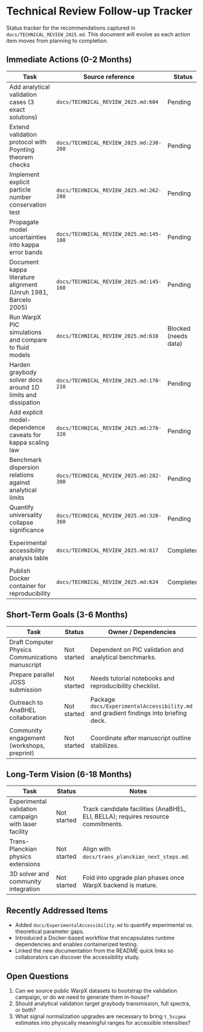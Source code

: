 # Technical Review Follow-up Tracker

Status tracker for the recommendations captured in `docs/TECHNICAL_REVIEW_2025.md`. This document will evolve as each action item moves from planning to completion.

## Immediate Actions (0-2 Months)

| Task | Source reference | Status | Notes / Next steps |
| --- | --- | --- | --- |
| Add analytical validation cases (3 exact solutions) | `docs/TECHNICAL_REVIEW_2025.md:604` | Pending | Existing horizon unit tests cover linear gradients; extend to graybody and full pipeline verifications with closed-form answers. |
| Extend validation protocol with Poynting theorem checks | `docs/TECHNICAL_REVIEW_2025.md:230-260` | Pending | Incorporate energy-flux diagnostics so conservation failures are quantified, not just detected. |
| Implement explicit particle number conservation test | `docs/TECHNICAL_REVIEW_2025.md:262-280` | Pending | Add diagnostics that track particle count in fluid/PIC adapters and fail runs when drift exceeds tolerance. |
| Propagate model uncertainties into kappa error bands | `docs/TECHNICAL_REVIEW_2025.md:145-180` | Pending | Move beyond numerical stencil variance by threading upstream profile uncertainty into `find_horizons_with_uncertainty` outputs. |
| Document kappa literature alignment (Unruh 1981, Barcelo 2005) | `docs/TECHNICAL_REVIEW_2025.md:145-160` | Pending | Add inline references/comments so readers understand which definitions match the literature. |
| Run WarpX PIC simulations and compare to fluid models | `docs/TECHNICAL_REVIEW_2025.md:610` | Blocked (needs data) | Requires access to real WarpX diagnostics; identify sharable datasets or generate with facility partners. |
| Harden graybody solver docs around 1D limits and dissipation | `docs/TECHNICAL_REVIEW_2025.md:170-210` | Pending | Clarify assumptions in `docs/Methods.md` and code docstrings; outline path to 2D/3D or dissipative extensions. |
| Add explicit model-dependence caveats for kappa scaling law | `docs/TECHNICAL_REVIEW_2025.md:270-320` | Pending | Update `docs/GradientCatastropheAnalysis.md` to emphasize that inverse scaling comes from the chosen profile family and needs PIC confirmation. |
| Benchmark dispersion relations against analytical limits | `docs/TECHNICAL_REVIEW_2025.md:282-300` | Pending | Compare numerical dispersion/wave speeds to known linear solutions to validate surrogate models. |
| Quantify universality collapse significance | `docs/TECHNICAL_REVIEW_2025.md:320-360` | Pending | Report RMS deviation/confidence bands so universality claims have statistical backing. |
| Experimental accessibility analysis table | `docs/TECHNICAL_REVIEW_2025.md:617` | Completed | See `docs/ExperimentalAccessibility.md` for intensity/density/detection comparisons and follow-up actions. |
| Publish Docker container for reproducibility | `docs/TECHNICAL_REVIEW_2025.md:624` | Completed | New `Dockerfile` plus quickstart instructions in `README.md`. Consider pushing to a registry once GPU story is defined. |

## Short-Term Goals (3-6 Months)

| Task | Status | Owner / Dependencies |
| --- | --- | --- |
| Draft Computer Physics Communications manuscript | Not started | Dependent on PIC validation and analytical benchmarks. |
| Prepare parallel JOSS submission | Not started | Needs tutorial notebooks and reproducibility checklist. |
| Outreach to AnaBHEL collaboration | Not started | Package `docs/ExperimentalAccessibility.md` and gradient findings into briefing deck. |
| Community engagement (workshops, preprint) | Not started | Coordinate after manuscript outline stabilizes. |

## Long-Term Vision (6-18 Months)

| Task | Status | Notes |
| --- | --- | --- |
| Experimental validation campaign with laser facility | Not started | Track candidate facilities (AnaBHEL, ELI, BELLA); requires resource commitments. |
| Trans-Planckian physics extensions | Not started | Align with `docs/trans_planckian_next_steps.md`. |
| 3D solver and community integration | Not started | Fold into upgrade plan phases once WarpX backend is mature. |

## Recently Addressed Items

- Added `docs/ExperimentalAccessibility.md` to quantify experimental vs. theoretical parameter gaps.
- Introduced a Docker-based workflow that encapsulates runtime dependencies and enables containerized testing.
- Linked the new documentation from the README quick links so collaborators can discover the accessibility study.

## Open Questions

1. Can we source public WarpX datasets to bootstrap the validation campaign, or do we need to generate them in-house?
2. Should analytical validation target graybody transmission, full spectra, or both?
3. What signal normalization upgrades are necessary to bring `t_5sigma` estimates into physically meaningful ranges for accessible intensities?
